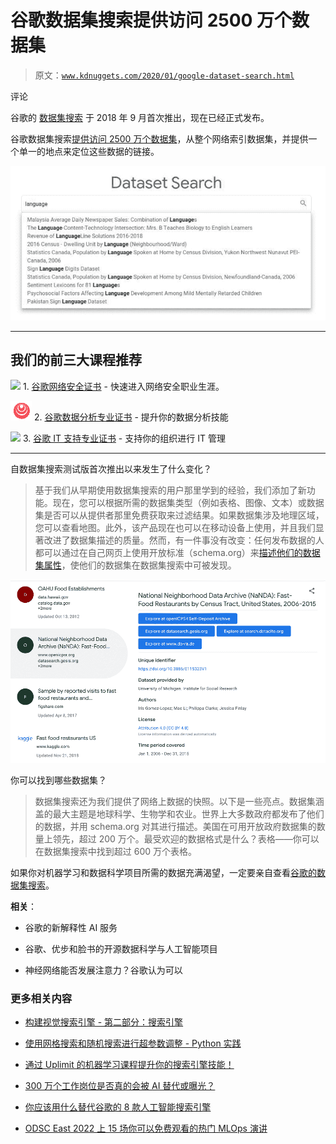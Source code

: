 # 谷歌数据集搜索提供访问 2500 万个数据集

> 原文：[`www.kdnuggets.com/2020/01/google-dataset-search.html`](https://www.kdnuggets.com/2020/01/google-dataset-search.html)

评论

谷歌的 [数据集搜索](https://datasetsearch.research.google.com/) 于 2018 年 9 月首次推出，现在已经正式发布。

谷歌数据集搜索[提供访问 2500 万个数据集](https://www.blog.google/products/search/discovering-millions-datasets-web/)，从整个网络索引数据集，并提供一个单一的地点来定位这些数据的链接。

![数据集搜索](img/63efe8484ec77357b0cfd991551e29d2.png)

* * *

## 我们的前三大课程推荐

![](img/0244c01ba9267c002ef39d4907e0b8fb.png) 1\. [谷歌网络安全证书](https://www.kdnuggets.com/google-cybersecurity) - 快速进入网络安全职业生涯。

![](img/e225c49c3c91745821c8c0368bf04711.png) 2\. [谷歌数据分析专业证书](https://www.kdnuggets.com/google-data-analytics) - 提升你的数据分析技能

![](img/0244c01ba9267c002ef39d4907e0b8fb.png) 3\. [谷歌 IT 支持专业证书](https://www.kdnuggets.com/google-itsupport) - 支持你的组织进行 IT 管理

* * *

自数据集搜索测试版首次推出以来发生了什么变化？

> 基于我们从早期使用数据集搜索的用户那里学到的经验，我们添加了新功能。现在，您可以根据所需的数据集类型（例如表格、图像、文本）或数据集是否可以从提供者那里免费获取来过滤结果。如果数据集涉及地理区域，您可以查看地图。此外，该产品现在也可以在移动设备上使用，并且我们显著改进了数据集描述的质量。然而，有一件事没有改变：任何发布数据的人都可以通过在自己网页上使用开放标准（schema.org）来[描述他们的数据集属性](https://developers.google.com/search/docs/data-types/dataset)，使他们的数据集在数据集搜索中可被发现。

![数据集搜索](img/731e2d3ddf6666187b8bb20f01aa3caf.png)

你可以找到哪些数据集？

> 数据集搜索还为我们提供了网络上数据的快照。以下是一些亮点。数据集涵盖的最大主题是地球科学、生物学和农业。世界上大多数政府都发布了他们的数据，并用 schema.org 对其进行描述。美国在可用开放政府数据集的数量上领先，超过 200 万个。最受欢迎的数据格式是什么？表格——你可以在数据集搜索中找到超过 600 万个表格。

如果你对机器学习和数据科学项目所需的数据充满渴望，一定要亲自查看[谷歌的数据集搜索](https://datasetsearch.research.google.com/)。

**相关**：

+   谷歌的新解释性 AI 服务

+   谷歌、优步和脸书的开源数据科学与人工智能项目

+   神经网络能否发展注意力？谷歌认为可以

### 更多相关内容

+   [构建视觉搜索引擎 - 第二部分：搜索引擎](https://www.kdnuggets.com/2022/02/building-visual-search-engine-part-2.html)

+   [使用网格搜索和随机搜索进行超参数调整 - Python 实践](https://www.kdnuggets.com/2022/10/hyperparameter-tuning-grid-search-random-search-python.html)

+   [通过 Uplimit 的机器学习课程提升你的搜索引擎技能！](https://www.kdnuggets.com/2023/10/uplimit-elevate-your-search-engine-skills-search-with-ml-course)

+   [300 万个工作岗位是否真的会被 AI 替代或曝光？](https://www.kdnuggets.com/2023/07/300-million-jobs-really-exposed-lost-ai-replacement.html)

+   [你应该用什么替代谷歌的 8 款人工智能搜索引擎](https://www.kdnuggets.com/top-8-ai-search-engine-that-you-should-replace-with-google)

+   [ODSC East 2022 上 15 场你可以免费观看的热门 MLOps 演讲](https://www.kdnuggets.com/2022/04/odsc-15-trending-mlops-talks-access-free-odsc-east-2022.html)
